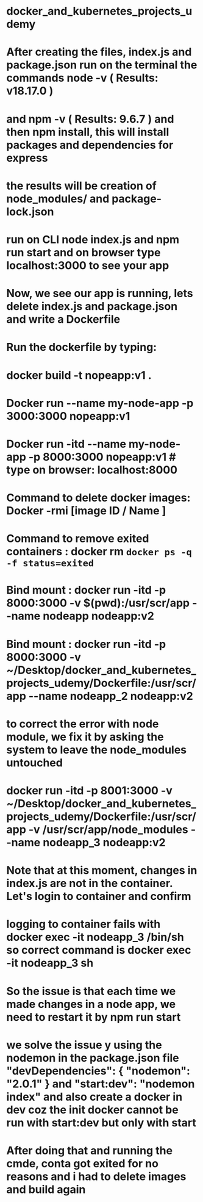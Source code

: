 # docker_and_kubernetes_projects_udemy
# After creating the files, index.js and package.json run on the terminal the commands node -v ( Results: v18.17.0 )
# and npm -v ( Results: 9.6.7 ) and then npm install, this will install packages and dependencies for express
# the results will be creation of node_modules/ and package-lock.json
# run on CLI node index.js and npm run start and on browser type localhost:3000 to see your app

# Now, we see our app is running, lets delete index.js and package.json and write a Dockerfile
# Run the dockerfile by typing: 

# docker build -t nopeapp:v1 .

# Docker run --name my-node-app -p 3000:3000 nopeapp:v1
# Docker run -itd --name my-node-app -p 8000:3000 nopeapp:v1 # type on browser: localhost:8000

# Command to delete docker images: Docker -rmi [image ID / Name ]
# Command to remove exited containers : docker rm `docker ps -q -f status=exited`

# Bind mount : docker run -itd -p 8000:3000 -v $(pwd):/usr/scr/app --name nodeapp nodeapp:v2
# Bind mount : docker run -itd -p 8000:3000 -v ~/Desktop/docker_and_kubernetes_projects_udemy/Dockerfile:/usr/scr/app --name nodeapp_2 nodeapp:v2

# to correct the error with node module, we fix it by asking the system to leave the node_modules untouched

# docker run -itd -p 8001:3000 -v ~/Desktop/docker_and_kubernetes_projects_udemy/Dockerfile:/usr/scr/app -v /usr/scr/app/node_modules --name nodeapp_3 nodeapp:v2

# Note that at this moment, changes in index.js are not in the container. Let's login to container and confirm

# logging to container fails with  docker exec -it nodeapp_3 /bin/sh so correct command is  docker exec -it nodeapp_3 sh

# So the issue is that each time we made changes in a node app, we need to restart it by npm run start

# we solve the issue y using the nodemon in the package.json file "devDependencies": { "nodemon": "2.0.1" } and  "start:dev": "nodemon index" and also create a docker in dev coz the init docker cannot be run with start:dev but only with start

# After doing that and running the cmde, conta got exited for no reasons and i had to delete images and build again 


